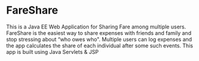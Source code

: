 # FareShare
This is a Java EE Web Application for Sharing Fare among multiple users. FareShare is the easiest way to share expenses with friends and family and stop stressing about “who owes who". Multiple users can log expenses and the app calculates the share of each individual after some such events. This app is built using Java Servlets &amp; JSP
